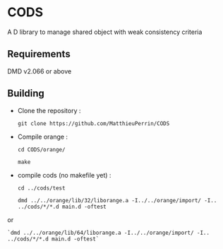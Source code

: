 # CODS

A D library to manage shared object with weak consistency criteria

## Requirements

DMD v2.066 or above

## Building

 * Clone the repository : 

	`git clone https://github.com/MatthieuPerrin/CODS`

 * Compile orange : 

	`cd CODS/orange/`
	
	`make`

 * compile cods (no makefile yet) :

	`cd ../cods/test`

	`dmd ../../orange/lib/32/liborange.a -I../../orange/import/ -I.. ../cods/*/*.d main.d -oftest`

  or 

	`dmd ../../orange/lib/64/liborange.a -I../../orange/import/ -I.. ../cods/*/*.d main.d -oftest`
